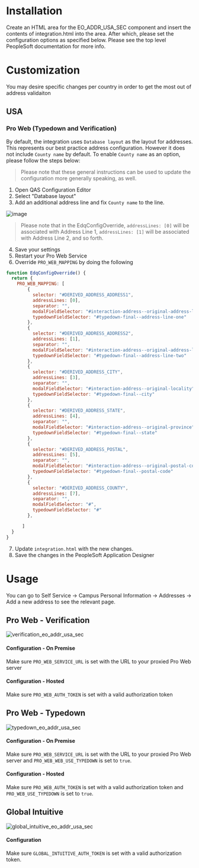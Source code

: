 # Installation
Create an HTML area for the EO_ADDR_USA_SEC component and insert the contents of integration.html
into the area. After which, please set the configuration options as specified below. Please see
the top level PeopleSoft documentation for more info. 

# Customization
You may desire specific changes per country in order to get the most out of
address validaiton

## USA

### Pro Web (Typedown and Verification)
By default, the integration uses `Database layout` as the layout for addresses. This represents
our best practice address configuration. However it does not include `County name` by default. 
To enable `County name` as an option, please follow the steps below:

> Please note that these general instructions can be used to update the configuration 
  more generally speaking, as well.

1. Open QAS Configuration Editor
2. Select "Database layout"
3. Add an additional address line and fix `County name` to the line. 

![image](https://user-images.githubusercontent.com/5572859/73857434-ee1a6e00-4804-11ea-8813-912910bf5e03.png)

> Please note that in the EdqConfigOverride, `addressLines: [0]` will be associated with Address Line 1, `addressLines: [1]` will be 
  associated with Address Line 2, and so forth.
  
4. Save your settings
5. Restart your Pro Web Service
6. Override `PRO_WEB_MAPPING` by doing the following

```javascript
function EdqConfigOverride() {
  return {
    PRO_WEB_MAPPING: [
        {
          selector: "#DERIVED_ADDRESS_ADDRESS1",
          addressLines: [0],
          separator: "",
          modalFieldSelector: "#interaction-address--original-address-line-one",
          typedownFieldSelector: "#typedown-final--address-line-one"
        },
        {
          selector: "#DERIVED_ADDRESS_ADDRESS2",
          addressLines: [1],
          separator: "",
          modalFieldSelector: "#interaction-address--original-address-line-two",
          typedownFieldSelector: "#typedown-final--address-line-two"
        },
        {
          selector: "#DERIVED_ADDRESS_CITY",
          addressLines: [3],
          separator: "",
          modalFieldSelector: "#interaction-address--original-locality",
          typedownFieldSelector: "#typedown-final--city"
        },
        {
          selector: "#DERIVED_ADDRESS_STATE",
          addressLines: [4],
          separator: "",
          modalFieldSelector: "#interaction-address--original-province",
          typedownFieldSelector: "#typedown-final--state"
        },
        {
          selector: "#DERIVED_ADDRESS_POSTAL",
          addressLines: [5],
          separator: "",
          modalFieldSelector: "#interaction-address--original-postal-code",
          typedownFieldSelector: "#typedown-final--postal-code"
        },
        {
          selector: "#DERIVED_ADDRESS_COUNTY",
          addressLines: [7],
          separator: "",
          modalFieldSelector: "#",
          typedownFieldSelector: "#"
        },

      ]
  }
}
```

7. Update `integration.html` with the new changes. 
8. Save the changes in the PeopleSoft Application Designer

# Usage
You can go to Self Service -> Campus Personal Information -> Addresses -> Add a new address 
to see the relevant page.

## Pro Web - Verification
![verification_eo_addr_usa_sec](https://user-images.githubusercontent.com/5572859/72381231-0ce58300-36e5-11ea-98db-5e7365a97d85.gif)


#### Configuration - On Premise
Make sure `PRO_WEB_SERVICE_URL` is set with the URL to your proxied Pro Web server

#### Configuration - Hosted
Make sure `PRO_WEB_AUTH_TOKEN` is set with a valid authorization token

## Pro Web - Typedown
![typedown_eo_addr_usa_sec](https://user-images.githubusercontent.com/5572859/72381461-6c439300-36e5-11ea-8c1a-9e56e5fbc12d.gif)

#### Configuration - On Premise
Make sure `PRO_WEB_SERVICE_URL` is set with the URL to your proxied Pro Web server and
`PRO_WEB_WEB_USE_TYPEDOWN` is set to `true`.

#### Configuration - Hosted
Make sure `PRO_WEB_AUTH_TOKEN` is set with a valid authorization token and `PRO_WEB_USE_TYPEDOWN` is
set to `true`.

## Global Intuitive
![global_intuitive_eo_addr_usa_sec](https://user-images.githubusercontent.com/5572859/72381305-32728c80-36e5-11ea-9c5d-975eaf6b8644.gif)

#### Configuration
Make sure `GLOBAL_INTUITIVE_AUTH_TOKEN` is set with a valid authorization token.
